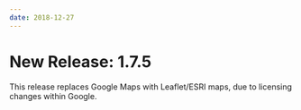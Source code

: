 ```yaml
---
date: 2018-12-27
---
```



# New Release: 1.7.5

This release replaces Google Maps with Leaflet/ESRI maps, due to licensing changes within Google.


